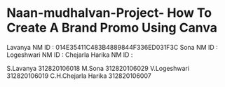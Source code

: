 # Naan-mudhalvan-Project- How To Create A Brand Promo Using Canva
Lavanya NM ID : 014E35411C483B4889844F336ED031F3C
Sona NM ID :
Logeshwari NM ID :
Chejarla Harika NM ID :

S.Lavanya 312820106018
M.Sona 312820106029
V.Logeshwari 312820106019
C.H.Chejarla Harika 312820106007
